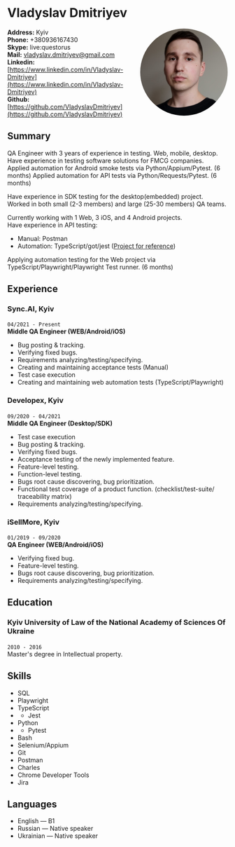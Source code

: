 # Vladyslav Dmitriyev  

<img src="./img/vlad.jpg" width="200px" style="float: right; border-radius: 50%"/>


**Address:** Kyiv  
**Phone:** +380936167430  
**Skype:** live:questorus  
**Mail:** vladyslav.dmitriyev@gmail.com  
**Linkedin:** [https://www.linkedin.com/in/Vladyslav-Dmitriyev](https://www.linkedin.com/in/Vladyslav-Dmitriyev)  
**Github:** [https://github.com/VladyslavDmitriyev](https://github.com/VladyslavDmitriyev)  

## **Summary**
QA Engineer with 3 years of experience in testing. Web, mobile, desktop.  
Have experience in testing software solutions for FMCG companies.  
Applied automation for Android smoke tests via Python/Appium/Pytest. (6 months)
Applied automation for API tests via Python/Requests/Pytest. (6 months)

Have experience in SDK testing for the desktop(embedded) project.  
Worked in both small (2-3 members) and large (25-30 members) QA teams.  

Currently working with 1 Web, 3 iOS, and 4 Android projects.  
Have experience in API testing:
- Manual: Postman
- Automation: TypeScript/got/jest ([Project for reference](https://github.com/VladyslavDmitriyev/ts-api-testing))

Applying automation testing for the Web project via TypeScript/Playwright/Playwright Test runner. (6 months)



## **Experience**

### Sync.AI, Kyiv  
`04/2021 - Present`  
**Middle QA Engineer (WEB/Android/iOS)**  

- Bug posting & tracking.
- Verifying fixed bugs.
- Requirements analyzing/testing/specifying.
- Creating and maintaining acceptance tests (Manual)
- Test case execution
- Creating and maintaining web automation tests (TypeScript/Playwright)



### Developex, Kyiv  
`09/2020 - 04/2021`  
**Middle QA Engineer (Desktop/SDK)**  

- Test case execution
- Bug posting & tracking.
- Verifying fixed bugs.
- Acceptance testing of the newly implemented feature.
- Feature-level testing.
- Function-level testing.
- Bugs root cause discovering, bug prioritization.
- Functional test coverage of a product function. (checklist/test-suite/
traceability matrix)
- Requirements analyzing/testing/specifying.



### iSellMore, Kyiv  
`01/2019 - 09/2020`  
**QA Engineer (WEB/Android/iOS)**  

- Verifying fixed bug.
- Feature-level testing.
- Bugs root cause discovering, bug prioritization.
- Requirements analyzing/testing/specifying.

## **Education**

### Kyiv University of Law of the National Academy of Sciences Of Ukraine  
`2010 - 2016`  
  Master's degree in Intellectual property.

## **Skills**  

- SQL
- Playwright
- TypeScript
- - Jest
- Python
- - Pytest
- Bash
- Selenium/Appium
- Git
- Postman
- Charles
- Chrome Developer Tools
- Jira

## **Languages**
- English — B1  
- Russian — Native speaker  
- Ukrainian — Native speaker  